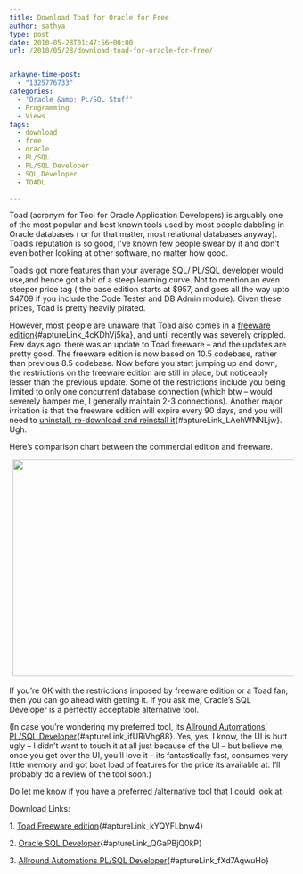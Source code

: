 ```yaml
---
title: Download Toad for Oracle for Free
author: sathya
type: post
date: 2010-05-28T01:47:56+00:00
url: /2010/05/28/download-toad-for-oracle-for-free/


arkayne-time-post:
  - "1325776733"
categories:
  - 'Oracle &amp; PL/SQL Stuff'
  - Programming
  - Views
tags:
  - download
  - free
  - oracle
  - PL/SQL
  - PL/SQL Developer
  - SQL Developer
  - TOADL

---
```

Toad (acronym for Tool for Oracle Application Developers) is arguably one of the most popular and best known tools used by most people dabbling in Oracle databases ( or for that matter, most relational databases anyway). Toad&#8217;s reputation is so good, I&#8217;ve known few people swear by it and don&#8217;t even bother looking at other software, no matter how good.

Toad&#8217;s got more features than your average SQL/ PL/SQL developer would use,and hence got a bit of a steep learning curve. Not to mention an even steeper price tag ( the base edition starts at $957, and goes all the way upto $4709 if you include the Code Tester and DB Admin module). Given these prices, Toad is pretty heavily pirated.

However, most people are unaware that Toad also comes in a [freeware edition][1]{#aptureLink_4cKDhVj5ka}, and until recently was severely crippled. Few days ago, there was an update to Toad freeware &#8211; and the updates are pretty good. The freeware edition is now based on 10.5 codebase, rather than previous 8.5 codebase. Now before you start jumping up and down, the restrictions on the freeware edition are still in place, but noticeably lesser than the previous update. Some of the restrictions include you being limited to only one concurrent database connection (which btw &#8211; would severely hamper me, I generally maintain 2-3 connections). Another major irritation is that the freeware edition will expire every 90 days, and you will need to [uninstall, re-download and reinstall it][1]{#aptureLink_LAehWNNLjw}. Ugh.

Here&#8217;s comparison chart between the commercial edition and freeware.

<a id="aptureLink_DLgVL66flm" style="margin-top: 0px; margin-right: auto; margin-bottom: 0px; margin-left: auto; text-align: center; display: inline !important; padding-top: 0px; padding-right: 6px; padding-bottom: 0px; padding-left: 6px;" href="http://www.toadworld.com/Portals/0/ToadOracle/Toad%20Commercial%20vs%20Freeware%2010.5%20Basic%20Functionality.pdf"><img style="border: 0px initial initial;" title="Toad Freeware edition v/s Commercial edition comparison" src="http://placeholder.apture.com/ph/660x390_ScribdByUrlItem/" alt="" width="660px" height="390px" /></a>

If you&#8217;re OK with the restrictions imposed by freeware edition or a Toad fan, then you can go ahead with getting it. If you ask me, Oracle&#8217;s SQL Developer is a perfectly acceptable alternative tool.

(In case you&#8217;re wondering my preferred tool, its [Allround Automations&#8217; PL/SQL Developer][2]{#aptureLink_ifURiVhg88}. Yes, yes, I know, the UI is butt ugly &#8211; I didn&#8217;t want to touch it at all just because of the UI &#8211; but believe me, once you get over the UI, you&#8217;ll love it &#8211; its fantastically fast, consumes very little memory and got boat load of features for the price its available at. I&#8217;ll probably do a review of the tool soon.)

Do let me know if you have a preferred /alternative tool that I could look at.

Download Links:

1. [Toad Freeware edition][1]{#aptureLink_kYQYFLbnw4}

2. [Oracle SQL Developer][3]{#aptureLink_QGaPBjQ0kP}

3. [Allround Automations PL/SQL Developer][2]{#aptureLink_fXd7AqwuHo}

 [1]: http://www.toadworld.com/DOWNLOADS/Freeware/ToadforOracleFreeware/tabid/558/Default.aspx
 [2]: http://www.allroundautomations.com/plsqldev.html
 [3]: http://www.oracle.com/technology/products/database/sql_developer/index.html
